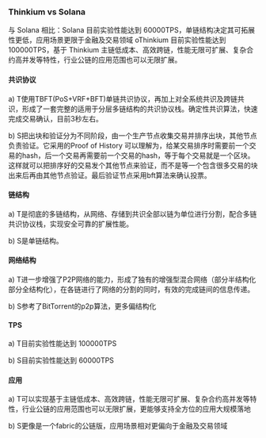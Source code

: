 ### Thinkium vs Solana

与 Solana 相比：Solana 目前实验性能达到 60000TPS，单链结构决定其可拓展性更低，应用场景更限于金融及交易领域 oThinkium 目前实验性能达到 100000TPS，基于 Thinkium 主链低成本、高效跨链，性能无限可扩展、复杂合约高并发等特性，行业公链的应用范围也可以无限扩展。

#### 共识协议

a) T使用TBFT(PoS+VRF+BFT)单链共识协议，再加上对全系统共识及跨链共识，形成了一套完整的适用于分层多链结构的共识协议栈。确定性共识算法，快速完成交易确认，目前3秒左右。

b) S把出块和验证分为不同阶段，由一个生产节点收集交易并排序出块，其他节点负责验证。它采用的Proof of History 可以理解为，给某交易排序时需要前一个交易的hash，后一个交易再需要前一个交易的hash，等于每个交易就是一个区块。这样就可以把排序好的交易发个其他节点来验证，而不是等一个包含很多交易的块出来后再由其他节点验证。最后验证节点采用bft算法来确认投票。

#### 链结构

a) T是彻底的多链结构，从网络、存储到共识全部以链为单位进行分割，配合多链共识协议栈，实现安全可靠的扩展性能。

b) S是单链结构。

#### 网络结构

a) T进一步增强了P2P网络的能力，形成了独有的增强型混合网络（部分半结构化部分全结构化），在各链进行了网络的分割的同时，有效的完成链间的信息传递。

b) S参考了BitTorrent的p2p算法，更多偏结构化

#### TPS

a) T目前实验性能达到 100000TPS

b) S目前实验性能达到 60000TPS

#### 应用

a) T可以实现基于主链低成本、高效跨链，性能无限可扩展、复杂合约高并发等特性，行业公链的应用范围也可以无限扩展，更能够支持全方位的应用大规模落地

b) S更像是一个fabric的公链版，应用场景相对更偏向于金融及交易领域 

